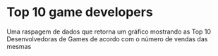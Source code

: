 # Top 10 game developers
 Uma raspagem de dados que retorna um gráfico mostrando as Top 10 Desenvolvedoras de Games de acordo com o número  de vendas das mesmas
